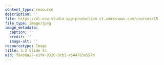 ```yaml
---
content_type: resource
description: ''
file: https://ol-ocw-studio-app-production.s3.amazonaws.com/courses/15-s21-nuts-and-bolts-of-business-plans-january-iap-2014/f8eb0a27e1fa93289cb1a644703a557d_Slide43.JPG
file_type: image/jpeg
image_metadata:
  caption: ''
  credit: ''
  image-alt: ''
resourcetype: Image
title: 3.2 slide 43
uid: f8eb0a27-e1fa-9328-9cb1-a644703a557d
---
```

